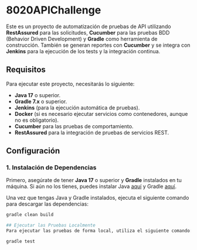 # 8020APIChallenge

Este es un proyecto de automatización de pruebas de API utilizando **RestAssured** para las solicitudes, **Cucumber** para las pruebas BDD (Behavior Driven Development) y **Gradle** como herramienta de construcción. También se generan reportes con **Cucumber** y se integra con **Jenkins** para la ejecución de los tests y la integración continua.

## Requisitos

Para ejecutar este proyecto, necesitarás lo siguiente:

- **Java 17** o superior.
- **Gradle 7.x** o superior.
- **Jenkins** (para la ejecución automática de pruebas).
- **Docker** (si es necesario ejecutar servicios como contenedores, aunque no es obligatorio).
- **Cucumber** para las pruebas de comportamiento.
- **RestAssured** para la integración de pruebas de servicios REST.


## Configuración

### 1. **Instalación de Dependencias**

Primero, asegúrate de tener **Java 17** o superior y **Gradle** instalados en tu máquina. Si aún no los tienes, puedes instalar Java [aquí](https://adoptopenjdk.net/) y Gradle [aquí](https://gradle.org/install/).

Una vez que tengas Java y Gradle instalados, ejecuta el siguiente comando para descargar las dependencias:

```bash
gradle clean build

## Ejecutar las Pruebas Localmente
Para ejecutar las pruebas de forma local, utiliza el siguiente comando:

gradle test